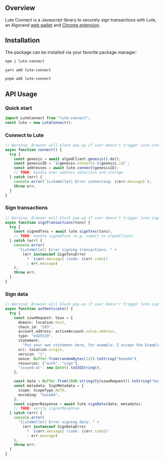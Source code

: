 ## Overview

Lute Connect is a Javascript library to securely sign transactions with Lute, an Algorand [web wallet](https://lute.app) and [Chrome extension](https://chromewebstore.google.com/detail/lute/kiaoohollfkjhikdifohdckeidckokjh).

## Installation

The package can be installed via your favorite package manager:

```sh
npm i lute-connect
```

```sh
yarn add lute-connect
```

```sh
pnpm add lute-connect
```

## API Usage

### Quick start

```js
import LuteConnect from "lute-connect";
const lute = new LuteConnect();
```

### Connect to Lute

```js
// Warning: Browser will block pop-up if user doesn't trigger lute.connect() with a button click
async function connect() {
  try {
    const genesis = await algodClient.genesis().do();
    const genesisID = `${genesis.network}-${genesis.id}`;
    const addresses = await lute.connect(genesisID);
    // TODO: handle user address selection and storage
  } catch (err) {
    console.error(`[LuteWallet] Error connecting: ${err.message}`);
    throw err;
  }
}
```

### Sign transactions

```ts
// Warning: Browser will block pop-up if user doesn't trigger lute.signTxns() with a button click
async function signTransactions(txns) {
  try {
    const signedTxns = await lute.signTxns(txns);
    // TODO: handle signedTxns (e.g. submit to algodClient)
  } catch (err) {
    console.error(
      "[LuteWallet] Error signing transactions: " +
        (err instanceof SignTxnsError
          ? `${err.message} (code: ${err.code})`
          : err.message)
    );
    throw err;
  }
}
```

### Sign data

```ts
// Warning: Browser will block pop-up if user doesn't trigger lute.signData() with a button click
async function authenticate() {
  try {
    const siwxRequest: Siwx = {
      domain: location.host,
      chain_id: "283",
      account_address: activeAccount.value.address,
      type: "ed25519",
      statement:
        "Put your own statement here, for example: I accept the ExampleOrg Terms of Service.",
      uri: location.origin,
      version: "1",
      nonce: Buffer.from(randomBytes(12)).toString("base64"),
      resources: ["auth", "sign"],
      "issued-at": new Date().toISOString(),
    };

    const data = Buffer.from(JSON.stringify(siwxRequest)).toString("base64");
    const metadata: SignMetadata = {
      scope: ScopeType.AUTH,
      encoding: "base64",
    };
    const signerResponse = await lute.signData(data, metadata);
    // TODO: verify signerResponse
  } catch (err) {
    console.error(
      "[LuteWallet] Error signing data: " +
        (err instanceof SignDataError
          ? `${err.message} (code: ${err.code})`
          : err.message)
    );
    throw err;
  }
}
```
